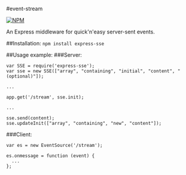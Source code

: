 #event-stream

[![NPM](https://nodei.co/npm/express-sse.png?downloads=true)](https://nodei.co/npm/express-sse/)

An Express middleware for quick'n'easy server-sent events.

##Installation:
`npm install express-sse`

##Usage example:
###Server:
```
var SSE = require('express-sse');
var sse = new SSE(["array", "containing", "initial", "content", "(optional)"]);

...

app.get('/stream', sse.init);

...

sse.send(content);
sse.updateInit(["array", "containing", "new", "content"]);
```

###Client:
```
var es = new EventSource('/stream');

es.onmessage = function (event) {
  ...
};
```
